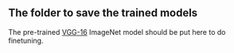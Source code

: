 ## The folder to save the trained models
The pre-trained [VGG-16](https://gist.github.com/ksimonyan/211839e770f7b538e2d8#file-readme-md) ImageNet model should be put here to do finetuning.
